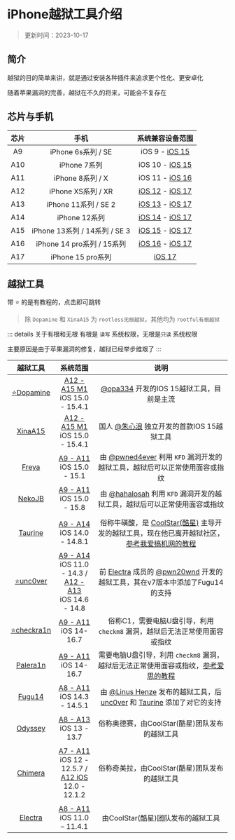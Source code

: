 #  iPhone越狱工具介绍


> 更新时间：2023-10-17


## 简介

越狱的目的简单来讲，就是通过安装各种插件来追求更个性化、更安卓化

随着苹果漏洞的完善，越狱在不久的将来，可能会不复存在


## 芯片与手机

| 芯片| 手机 | 系统兼容设备范围 |
| :-: | :-: | :-: |
| A9 | iPhone 6s系列 / SE | iOS 9 - [iOS 15](https://support.apple.com/zh-cn/guide/iphone/iphe3fa5df43/15.0/ios/15.0) |
| A10 | iPhone 7系列 | iOS 10 - [iOS 15](https://support.apple.com/zh-cn/guide/iphone/iphe3fa5df43/15.0/ios/15.0) |
| A11 | iPhone 8系列 / X | iOS 11 - [iOS 16](https://support.apple.com/zh-cn/guide/iphone/iphe3fa5df43/16.0/ios/16.0) |
| A12 | iPhone XS系列 / XR | [iOS 12](https://support.apple.com/zh-cn/guide/iphone/iphe3fa5df43/12.0/ios/12.0) - [iOS 17](https://support.apple.com/zh-cn/guide/iphone/iphe3fa5df43/ios) |
| A13 | iPhone 11系列 / SE 2 | [iOS 13](https://support.apple.com/zh-cn/guide/iphone/iphe3fa5df43/13.0/ios/13.0) - [iOS 17](https://support.apple.com/zh-cn/guide/iphone/iphe3fa5df43/ios) |
| A14 | iPhone 12系列 | [iOS 14](https://support.apple.com/zh-cn/guide/iphone/iphe3fa5df43/14.0/ios/14.0) - [iOS 17](https://support.apple.com/zh-cn/guide/iphone/iphe3fa5df43/ios) |
| A15 | iPhone 13系列 / 14系列 / SE 3 | [iOS 15](https://support.apple.com/zh-cn/guide/iphone/iphe3fa5df43/15.0/ios/15.0) - [iOS 17](https://support.apple.com/zh-cn/guide/iphone/iphe3fa5df43/ios) |
| A16 | iPhone 14 pro系列 / 15系列 | [iOS 16](https://support.apple.com/zh-cn/guide/iphone/iphe3fa5df43/16.0/ios/16.0) - [iOS 17](https://support.apple.com/zh-cn/guide/iphone/iphe3fa5df43/ios) |
| A17 | iPhone 15 pro系列 | [iOS 17](https://support.apple.com/zh-cn/guide/iphone/iphe3fa5df43/ios) |



## 越狱工具

带 ⭐ 的是有教程的，点击即可跳转

> 除 `Dopamine` 和 `XinaA15` 为 `rootless无根越狱`，其他均为 `rootful有根越狱`

::: details 关于有根和无根
有根是 `读写` 系统权限，无根是`只读` 系统权限

主要原因是由于苹果漏洞的修复，越狱已经举步维艰了
:::

| 越狱工具| 系统范围 | 说明 |
| :-: | :-: | :-: |
| [⭐Dopamine](./Dopamine.md) | [A12 - A15 M1](#芯片与手机)<br>iOS 15.0 - 15.4.1 | [@opa334](https://twitter.com/opa334dev) 开发的IOS 15越狱工具，目前是主流 |
| [XinaA15](https://apt.xina.vip/) | [A12 - A15 M1](#芯片与手机)<br>iOS 15.0 - 15.4.1 | 国人 [@朱心浪](https://twitter.com/xina520) 独立开发的首款IOS 15越狱工具 |
| [Freya](https://github.com/pwned4ever/Freya15/releases) | [A9 - A11](#芯片与手机)<br>iOS 15.0 - 15.1 | 由 [@pwned4ever](https://twitter.com/shogunpwnd) 利用 `KFD` 漏洞开发的越狱工具，越狱后可以正常使用面容或指纹 |
| [NekoJB](https://nekojb.hhls.xyz/) | [A9 - A11](#芯片与手机)<br>iOS 15.0 - 15.8 | 由 [@hahalosah](https://x.com/hahalosah/) 利用 `KFD` 漏洞开发的越狱工具，越狱后可以正常使用面容或指纹 |
| |
| [Taurine](https://taurine.app/) | [A9 - A14](#芯片与手机)<br>iOS 14.0 - 14.8.1 | 俗称牛磺酸，是 [CoolStar(酷星)](https://twitter.com/CStar_OW) 主导开发的越狱工具，现在他已离开越狱社区，[参考我爱搞机网的教程](http://www.52ggi.cn/yynews/256.html) |
| [⭐unc0ver](./unc0ver.md) | [A9 - A14](#芯片与手机)<br>iOS 11.0 - 14.3 /<br>[A12 - A13](#芯片与手机)<br>iOS 14.6 - 14.8 | 前 [Electra](https://coolstar.org/electra/) 成员的 [@pwn20wnd](https://twitter.com/Pwn20wnd) 开发的越狱工具，其在v7版本中添加了Fugu14的支持 |
| [⭐checkra1n](./checkra1n.md) | [A9 - A11](#芯片与手机)<br>iOS 14-16.7 | 俗称C1，需要电脑U盘引导，利用 `checkm8` 漏洞，越狱后无法正常使用面容或指纹 |
| [Palera1n](https://palera.in/) | [A9 - A11](#芯片与手机)<br>iOS 14-16.7 | 需要电脑U盘引导，利用 `checkm8` 漏洞，越狱后无法正常使用面容或指纹，[参考爱思的教程](https://www.i4.cn/news_detail_52687.html) |
| [Fugu14](https://github.com/LinusHenze/Fugu14) | [A8 - A11](#芯片与手机)<br>iOS 14.3 - 14.5.1 | 由 [@Linus Henze](https://twitter.com/LinusHenze) 发布的越狱工具，后 [unc0ver](https://unc0ver.dev/) 和 [Taurine](https://taurine.app/) 添加了对它的支持|
| |
| [Odyssey](https://theodyssey.dev/) | [A8 - A13](#芯片与手机)<br>iOS 13 - 13.7 | 俗称奥德赛，由CoolStar(酷星)团队发布的越狱工具 |
| |
| [Chimera](https://chimera.coolstar.org/) | [A7 - A11](#芯片与手机)<br>iOS 12 - 12.5.7 /<br>[A12 iOS](#芯片与手机)<br>12.0 - 12.1.2 | 俗称奇美拉，由CoolStar(酷星)团队发布的越狱工具 |
| |
| [Electra](https://coolstar.org/electra/) | [A8 - A11](#芯片与手机)<br>iOS 11.0 – 11.4.1 | 由CoolStar(酷星)团队发布的越狱工具 |


